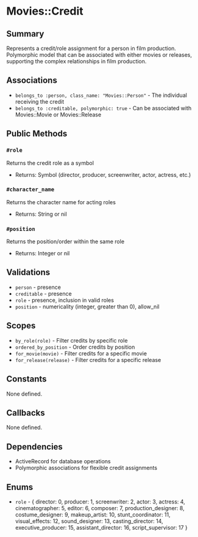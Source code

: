 # Movies::Credit

## Summary
Represents a credit/role assignment for a person in film production. Polymorphic model that can be associated with either movies or releases, supporting the complex relationships in film production.

## Associations
- `belongs_to :person, class_name: "Movies::Person"` - The individual receiving the credit
- `belongs_to :creditable, polymorphic: true` - Can be associated with Movies::Movie or Movies::Release

## Public Methods

### `#role`
Returns the credit role as a symbol
- Returns: Symbol (director, producer, screenwriter, actor, actress, etc.)

### `#character_name`
Returns the character name for acting roles
- Returns: String or nil

### `#position`
Returns the position/order within the same role
- Returns: Integer or nil

## Validations
- `person` - presence
- `creditable` - presence
- `role` - presence, inclusion in valid roles
- `position` - numericality (integer, greater than 0), allow_nil

## Scopes
- `by_role(role)` - Filter credits by specific role
- `ordered_by_position` - Order credits by position
- `for_movie(movie)` - Filter credits for a specific movie
- `for_release(release)` - Filter credits for a specific release

## Constants
None defined.

## Callbacks
None defined.

## Dependencies
- ActiveRecord for database operations
- Polymorphic associations for flexible credit assignments

## Enums
- `role` - { director: 0, producer: 1, screenwriter: 2, actor: 3, actress: 4, cinematographer: 5, editor: 6, composer: 7, production_designer: 8, costume_designer: 9, makeup_artist: 10, stunt_coordinator: 11, visual_effects: 12, sound_designer: 13, casting_director: 14, executive_producer: 15, assistant_director: 16, script_supervisor: 17 } 